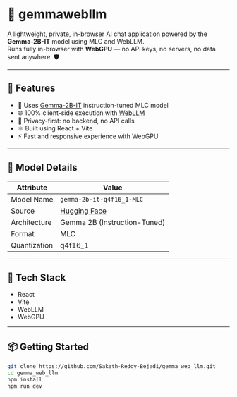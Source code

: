 # 💬 gemmawebllm

A lightweight, private, in-browser AI chat application powered by the **Gemma-2B-IT** model using MLC and WebLLM.  
Runs fully in-browser with **WebGPU** — no API keys, no servers, no data sent anywhere. 🛡️

---

## 🚀 Features

- 🤖 Uses [Gemma-2B-IT](https://huggingface.co/mlc-ai/gemma-2b-it-q4f16_1-MLC) instruction-tuned MLC model
- 🌐 100% client-side execution with [WebLLM](https://github.com/mlc-ai/web-llm)
- 🔐 Privacy-first: no backend, no API calls
- ⚛️ Built using React + Vite
- ⚡ Fast and responsive experience with WebGPU

---

## 🧠 Model Details

| Attribute        | Value                                                |
|------------------|------------------------------------------------------|
| Model Name       | `gemma-2b-it-q4f16_1-MLC`                             |
| Source           | [Hugging Face](https://huggingface.co/mlc-ai/gemma-2b-it-q4f16_1-MLC) |
| Architecture     | Gemma 2B (Instruction-Tuned)                         |
| Format           | MLC                                                  |
| Quantization     | q4f16_1                                              |

---

## 🧱 Tech Stack

- React
- Vite
- WebLLM
- WebGPU

---

## 📦 Getting Started

```bash
git clone https://github.com/Saketh-Reddy-Bejadi/gemma_web_llm.git
cd gemma_web_llm
npm install
npm run dev
```
